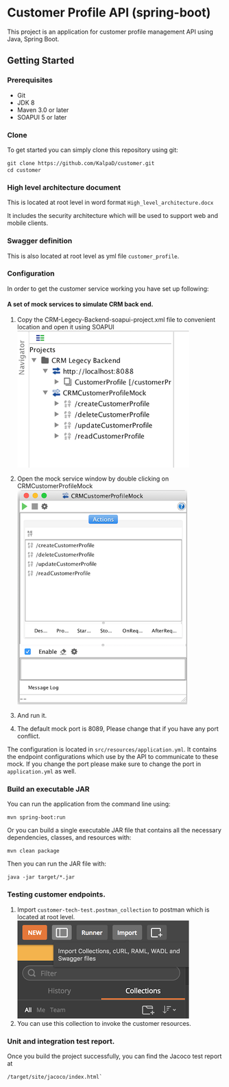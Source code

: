 # Customer Profile API (spring-boot)

This project is an application for customer profile management API using Java, Spring Boot.

## Getting Started

### Prerequisites
* Git
* JDK 8
* Maven 3.0 or later
* SOAPUI 5 or later

### Clone
To get started you can simply clone this repository using git:
```
git clone https://github.com/KalpaD/customer.git
cd customer
```

### High level architecture document
This is located at root level in word format `High_level_architecture.docx`

It includes the security architecture which will be used to support web and mobile clients.

### Swagger definition
This is also located at root level as yml file `customer_profile`.

### Configuration
In order to get the customer service working you have set up following:

#### A set of mock services to simulate CRM back end.

1. Copy the CRM-Legecy-Backend-soapui-project.xml file to convenient location and open it using SOAPUI
    ![alt text](images/project.png)
2. Open the mock service window by double clicking on CRMCustomerProfileMock
    ![alt text](/images/mock_run.png)
3. And run it.

4. The default mock port is 8089, Please change that if you have any port conflict.

The configuration is located in `src/resources/application.yml`.
It contains the endpoint configurations which use by the API to communicate to these mock.
If you change the port please make sure to change the port in `application.yml` as well.

### Build an executable JAR
You can run the application from the command line using:
```
mvn spring-boot:run
```
Or you can build a single executable JAR file that contains all the necessary dependencies, classes, and resources with:
```
mvn clean package
```
Then you can run the JAR file with:
```
java -jar target/*.jar
```

### Testing customer endpoints.

1. Import `customer-tech-test.postman_collection` to postman which is located at root level.
    ![alt text](images/postman_import.png)
2. You can use this collection to invoke the customer resources.


### Unit and integration test report.

Once you build the project successfully, you can find the Jacoco test report at
```
/target/site/jacoco/index.html`
```


